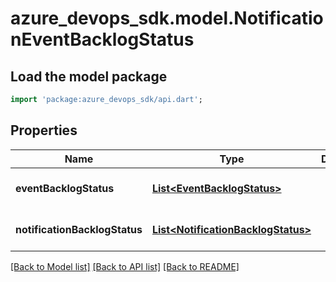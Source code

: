 # azure_devops_sdk.model.NotificationEventBacklogStatus

## Load the model package
```dart
import 'package:azure_devops_sdk/api.dart';
```

## Properties
Name | Type | Description | Notes
------------ | ------------- | ------------- | -------------
**eventBacklogStatus** | [**List&lt;EventBacklogStatus&gt;**](EventBacklogStatus.md) |  | [optional] [default to []]
**notificationBacklogStatus** | [**List&lt;NotificationBacklogStatus&gt;**](NotificationBacklogStatus.md) |  | [optional] [default to []]

[[Back to Model list]](../README.md#documentation-for-models) [[Back to API list]](../README.md#documentation-for-api-endpoints) [[Back to README]](../README.md)


